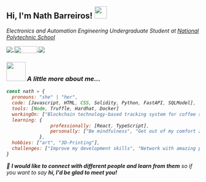 <h2> Hi, I'm Nath Barreiros! 
<img src="https://media.giphy.com/media/q3kBTEbu3InMQ/giphy.gif" width="32">
</h2>
<p><em>Electronics and Automation Engineering Undergraduate Student at <a href="https://www.epn.edu.ec/">National Polytechnic School</a>
<div>
  <a  href="https://www.linkedin.com/in/nathalia-barreiros/"  target="_blank">
  <img  align="center"  src="https://img.shields.io/badge/-linkedin-important" /></a><a href="mailto:nathalia.barreirosf@gmail.com" target="_blank">
  <img  align="center"  src="https://img.shields.io/badge/-gmail-success" height="18"  width="60"/></a><a  href="https://twitter.com/NathBarreiros"  target="_blank">
  <img  align="center"  src="https://img.shields.io/badge/-twitter-informational" /></a>
</div>

### <img src="https://media.giphy.com/media/l0HlGeTBdTqMll15u/giphy.gif" width="50"> A little more about me...

```javascript
const nath = {
  pronouns: "she" | "her",
  code: [Javascript, HTML, CSS, Solidity, Python, FastAPI, SQLModel],
  tools: [Node, Truffle, Hardhat, Docker]
  workingOn: ["Blockchain technology-based tracking system for coffee supply chain"],
  learning: {
                professionally: [React, TypeScript],
                personally: ["Be mindfulness", "Get out of my comfort zone"]
            },
  hobbies: ["art", "3D-Printing"],
  challenges: ["Improve my development skills", "Network with amazing people"]
}
```

👾 <em><b>I would like to connect with different people and learn from them</b> so if you want to say <b>hi, I'd be glad to meet you!</b></em>

